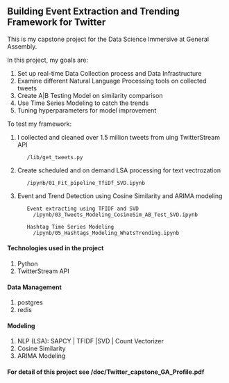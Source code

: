 ## Building Event Extraction and Trending Framework for Twitter


This is my capstone project for the Data Science Immersive at General Assembly. 

In this project, my goals are:
  1. Set up real-time Data Collection process and Data Infrastructure
  2. Examine different Natural Language Processing tools on collected tweets
  3. Create A|B Testing Model on similarity comparison
  4. Use Time Series Modeling to catch the trends
  5. Tuning hyperparameters for model improvement

To test my framework:
  1. I collected and cleaned over 1.5 million tweets from uing TwitterStream API
            
            /lib/get_tweets.py
  2. Create scheduled and on demand LSA processing for text vectrozation
            
            /ipynb/01_Fit_pipeline_TfiDf_SVD.ipynb
            
  3. Event and Trend Detection using Cosine Similarity and ARIMA modeling
            
            Event extracting using TFIDF and SVD
              /ipynb/03_Tweets_Modeling_CosineSim_AB_Test_SVD.ipynb
            
            Hashtag Time Series Modeling 
              /ipynb/05_Hashtags_Modeling_WhatsTrending.ipynb
        
#### Technologies used in the project
 1. Python
 2. TwitterStream API
####   Data Management
  1. postgres
  2. redis
####   Modeling
  1. NLP (LSA): SAPCY | TFIDF |SVD | Count Vectorizer 
  2. Cosine Similarity
  3. ARIMA Modeling
  
#### For detail of this project see /doc/Twitter_capstone_GA_Profile.pdf
